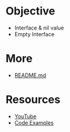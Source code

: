 # Objective
- Interface & nil value
- Empty Interface

# More
- [README.md](code/002/README.md)

# Resources
- [YouTube](https://www.youtube.com/watch?v=m14ob5dCLag&list=PL7yAAGMOat_F7bOImcjx4ZnCtfyNEqzCy&index=3)
- [Code Examples](https://github.com/MarioCarrion/videos/blob/main/2021/07/interfaces-part-2/03-type-assertion-switches/main.go)